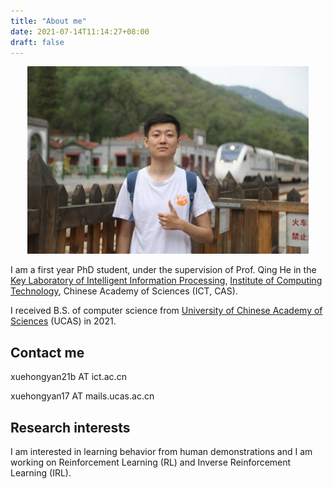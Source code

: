```yaml
---
title: "About me"
date: 2021-07-14T11:14:27+08:00
draft: false
---
```


 <div align="center"><img src="https://raw.githubusercontent.com/xuehongyanL/images/main/xhy.jpg" width = "450" height = "300" alt="薛泓彦" /></div>


I am a first year PhD student, under the supervision of Prof. Qing He in the [Key Laboratory of Intelligent Information Processing](http://iip.ict.ac.cn/), [Institute of Computing Technology](http://www.ict.ac.cn/), Chinese Academy of Sciences (ICT, CAS). 

I received B.S. of computer science from [University of Chinese Academy of Sciences](http://www.ucas.ac.cn) (UCAS) in 2021.

## Contact me

xuehongyan21b AT ict.ac.cn

xuehongyan17 AT mails.ucas.ac.cn

## Research interests

I am interested in learning behavior from human demonstrations and I am working on Reinforcement Learning (RL) and Inverse Reinforcement Learning (IRL).
